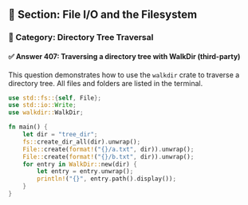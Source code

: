 ## 📘 Section: File I/O and the Filesystem  
### 🔹 Category: Directory Tree Traversal  
#### ✅ Answer 407: Traversing a directory tree with WalkDir (third-party)

This question demonstrates how to use the `walkdir` crate to traverse a directory tree. All files and folders are listed in the terminal.

```rust
use std::fs::{self, File};
use std::io::Write;
use walkdir::WalkDir;

fn main() {
    let dir = "tree_dir";
    fs::create_dir_all(dir).unwrap();
    File::create(format!("{}/a.txt", dir)).unwrap();
    File::create(format!("{}/b.txt", dir)).unwrap();
    for entry in WalkDir::new(dir) {
        let entry = entry.unwrap();
        println!("{}", entry.path().display());
    }
}
```
